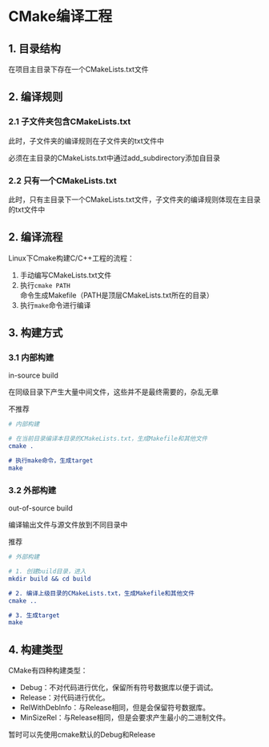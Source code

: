 # CMake编译工程

## 1. 目录结构

在项目主目录下存在一个CMakeLists.txt文件

## 2. 编译规则

### 2.1 子文件夹包含CMakeLists.txt

此时，子文件夹的编译规则在子文件夹的txt文件中

必须在主目录的CMakeLists.txt中通过add_subdirectory添加自目录

### 2.2 只有一个CMakeLists.txt

此时，只有主目录下一个CMakeLists.txt文件，子文件夹的编译规则体现在主目录的txt文件中

## 2. 编译流程

Linux下Cmake构建C/C++工程的流程：

1. 手动编写CMakeLists.txt文件
2. 执行`cmake PATH`命令生成Makefile（PATH是顶层CMakeLists.txt所在的目录）
3. 执行`make`命令进行编译

## 3. 构建方式

### 3.1 内部构建

in-source build

在同级目录下产生大量中间文件，这些并不是最终需要的，杂乱无章

不推荐

```cmake
# 内部构建

# 在当前目录编译本目录的CMakeLists.txt，生成Makefile和其他文件
cmake .

# 执行make命令，生成target
make
```

### 3.2 外部构建

out-of-source build

编译输出文件与源文件放到不同目录中

推荐

```cmake
# 外部构建

# 1. 创建build目录，进入
mkdir build && cd build

# 2. 编译上级目录的CMakeLists.txt，生成Makefile和其他文件
cmake ..

# 3. 生成target
make
```



## 4. 构建类型

CMake有四种构建类型：

- Debug：不对代码进行优化，保留所有符号数据库以便于调试。
- Release：对代码进行优化。
- RelWithDebInfo：与Release相同，但是会保留符号数据库。
- MinSizeRel：与Release相同，但是会要求产生最小的二进制文件。

暂时可以先使用cmake默认的Debug和Release
